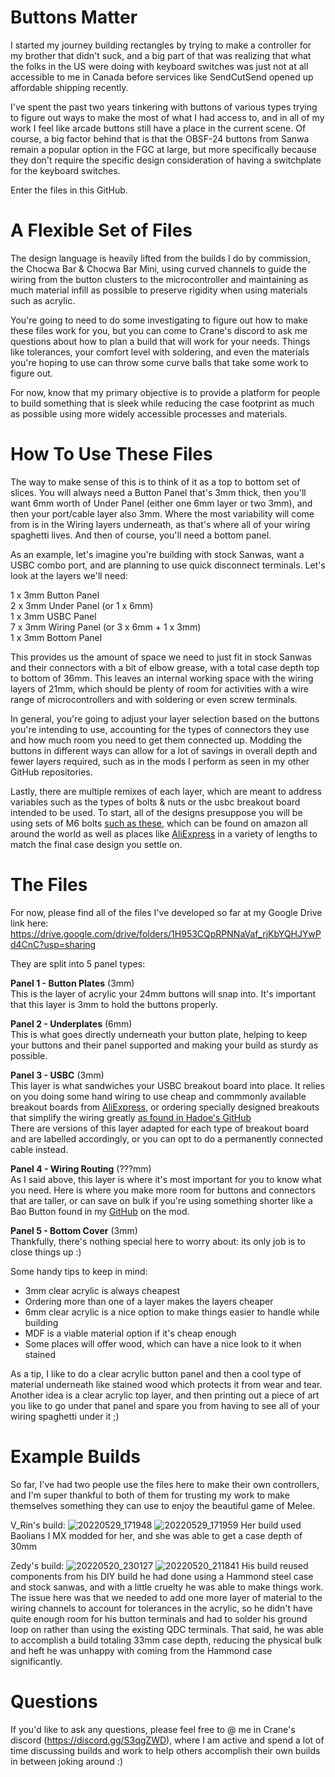 # Buttons Matter
I started my journey building rectangles by trying to make a controller for my brother that didn't suck, and a big part of that was realizing that what the folks in the US were doing with keyboard switches was just not at all accessible to me in Canada before services like SendCutSend opened up affordable shipping recently.

I've spent the past two years tinkering with buttons of various types trying to figure out ways to make the most of what I had access to, and in all of my work I feel like arcade buttons still have a place in the current scene. Of course, a big factor behind that is that the OBSF-24 buttons from Sanwa remain a popular option in the FGC at large, but more specifically because they don't require the specific design consideration of having a switchplate for the keyboard switches.

Enter the files in this GitHub.

# A Flexible Set of Files
The design language is heavily lifted from the builds I do by commission, the Chocwa Bar & Chocwa Bar Mini, using curved channels to guide the wiring from the button clusters to the microcontroller and maintaining as much material infill as possible to preserve rigidity when using materials such as acrylic.  

You're going to need to do some investigating to figure out how to make these files work for you, but you can come to Crane's discord to ask me questions about how to plan a build that will work for your needs. Things like tolerances, your comfort level with soldering, and even the materials you're hoping to use can throw some curve balls that take some work to figure out.  

For now, know that my primary objective is to provide a platform for people to build something that is sleek while reducing the case footprint as much as possible using more widely accessible processes and materials.

# How To Use These Files
The way to make sense of this is to think of it as a top to bottom set of slices. You will always need a Button Panel that's 3mm thick, then you'll want 6mm worth of Under Panel (either one 6mm layer or two 3mm), and then your port/cable layer also 3mm. Where the most variability will come from is in the Wiring layers underneath, as that's where all of your wiring spaghetti lives. And then of course, you'll need a bottom panel.

As an example, let's imagine you're building with stock Sanwas, want a USBC combo port, and are planning to use quick disconnect terminals. Let's look at the layers we'll need:

1 x 3mm Button Panel  
2 x 3mm Under Panel (or 1 x 6mm)  
1 x 3mm USBC Panel  
7 x 3mm Wiring Panel (or 3 x 6mm + 1 x 3mm)  
1 x 3mm Bottom Panel  

This provides us the amount of space we need to just fit in stock Sanwas and their connectors with a bit of elbow grease, with a total case depth top to bottom of 36mm. This leaves an internal working space with the wiring layers of 21mm, which should be plenty of room for activities with a wire range of microcontrollers and with soldering or even screw terminals.  

In general, you're going to adjust your layer selection based on the buttons you're intending to use, accounting for the types of connectors they use and how much room you need to get them connected up. Modding the buttons in different ways can allow for a lot of savings in overall depth and fewer layers required, such as in the mods I perform as seen in my other GitHub repositories.  

Lastly, there are multiple remixes of each layer, which are meant to address variables such as the types of bolts & nuts or the usbc breakout board intended to be used. To start, all of the designs presuppose you will be using sets of M6 bolts [such as these](https://www.amazon.com/uxcell-Binding-Leather-Fastener-M6x20mm/dp/B07QB68F9K/), which can be found on amazon all around the world as well as places like [AliExpress](https://www.aliexpress.com/item/1005001560902304.html) in a variety of lengths to match the final case design you settle on.

# The Files
For now, please find all of the files I've developed so far at my Google Drive link here: https://drive.google.com/drive/folders/1H953CQpRPNNaVaf_rjKbYQHJYwPd4CnC?usp=sharing

They are split into 5 panel types:

**Panel 1 - Button Plates** (3mm)  
This is the layer of acrylic your 24mm buttons will snap into. It's important that this layer is 3mm to hold the buttons properly.  

**Panel 2 - Underplates** (6mm)  
This is what goes directly underneath your button plate, helping to keep your buttons and their panel supported and making your build as sturdy as possible.  

**Panel 3 - USBC** (3mm)  
This layer is what sandwiches your USBC breakout board into place. It relies on you doing some hand wiring to use cheap and commmonly available breakout boards from [AliExpress](https://www.aliexpress.com/item/1005001300974530.html), or ordering specially designed breakouts that simplify the wiring greatly [as found in Hadoe's GitHub](https://github.com/HTangl/HTUB)  
There are versions of this layer adapted for each type of breakout board and are labelled accordingly, or you can opt to do a permanently connected cable instead.  

**Panel 4 - Wiring Routing** (???mm)  
As I said above, this layer is where it's most important for you to know what you need. Here is where you make more room for buttons and connectors that are taller, or can save on bulk if you're using something shorter like a Bao Button found in my [GitHub](https://github.com/Ryanemzed/Bao-Button-Mods) on the mod.  

**Panel 5 - Bottom Cover** (3mm)  
Thankfully, there's nothing special here to worry about: its only job is to close things up :)  


Some handy tips to keep in mind:  
- 3mm clear acrylic is always cheapest
- Ordering more than one of a layer makes the layers cheaper
- 6mm clear acrylic is a nice option to make things easier to handle while building
- MDF is a viable material option if it's cheap enough
- Some places will offer wood, which can have a nice look to it when stained  

As a tip, I like to do a clear acrylic button panel and then a cool type of material underneath like stained wood which protects it from wear and tear. Another idea is a clear acrylic top layer, and then printing out a piece of art you like to go under that panel and spare you from having to see all of your wiring spaghetti under it ;)

# Example Builds
So far, I've had two people use the files here to make their own controllers, and I'm super thankful to both of them for trusting my work to make themselves something they can use to enjoy the beautiful game of Melee.

V_Rin's build:
![20220529_171948](https://user-images.githubusercontent.com/96904158/172110219-6992ccf4-28b1-4ffd-af29-d767a16048a9.jpg)
![20220529_171959](https://user-images.githubusercontent.com/96904158/172110230-bbd521be-f9b2-44f8-be28-6f12efea2cee.jpg)
Her build used Baolians I MX modded for her, and she was able to get a case depth of 30mm

Zedy's build:
![20220520_230127](https://user-images.githubusercontent.com/96904158/172110406-d9111ce7-9ed6-4ae8-9acb-895c235af5e3.jpg)
![20220520_211841](https://user-images.githubusercontent.com/96904158/172110808-9f27545b-ee6e-4aff-8e41-41ca70cdf214.jpg)
His build reused components from his DIY build he had done using a Hammond steel case and stock sanwas, and with a little cruelty he was able to make things work. The issue here was that we needed to add one more layer of material to the wiring channels to account for tolerances in the acrylic, so he didn't have quite enough room for his button terminals and had to solder his ground loop on rather than using the existing QDC terminals. That said, he was able to accomplish a build totaling 33mm case depth, reducing the physical bulk and heft he was unhappy with coming from the Hammond case significantly.

# Questions
If you'd like to ask any questions, please feel free to @ me in Crane's discord (https://discord.gg/S3qgZWD), where I am active and spend a lot of time discussing builds and work to help others accomplish their own builds in between joking around :)
